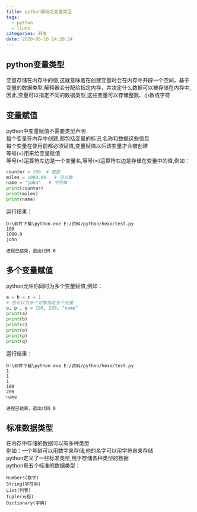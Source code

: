 ```yaml
---
title: python基础之变量类型
tags:
  - python
  - liunx
categories: 开发
date: 2020-06-16 14:20:24
---
```

## python变量类型
变量存储在内存中的值,这就意味着在创建变量时会在内存中开辟一个空间。基于变量的数据类型,解释器会分配给指定内存，并决定什么数据可以被存储在内存中,因此,变量可以指定不同的数据类型,这些变量可以存储整数、小数或字符
## 变量赋值
python中变量赋值不需要类型声明
<br/>每个变量在内存中创建,都包括变量的标识,名称和数据这些信息<br/>
每个变量在使用前都必须赋值,变量赋值以后该变量才会被创建
<br/>等号(=)用来给变量赋值<br/>
等号(=)运算符左边是一个变量名,等号(=)运算符右边是存储在变量中的值,例如：

```python
counter = 100  # 整数
miles = 1000.00   # 浮点数
name = "john"   # 字符串
print(counter)
print(miles)
print(name)
```
运行结果：

    D:\软件下载\python.exe E:/资料/python/hexo/test.py
    100
    1000.0
    john

    进程已结束，退出代码 0

## 多个变量赋值
python允许你同时为多个变量赋值,例如：
```python
a = b = c = 1
# 也可以为多个对象指定多个变量
o, p , q = 100, 200, "name"
print(a)
print(b)
print(c)
print(o)
print(p)
print(q)
```
运行结果：

    D:\软件下载\python.exe E:/资料/python/hexo/test.py
    1
    1
    1
    100
    200
    name

    进程已结束，退出代码 0

## 标准数据类型
在内存中存储的数据可以有多种类型
<br/>例如：一个年龄可以用数字来存储,他的名字可以用字符串来存储<br/>
python定义了一些标准类型,用于存储各种类型的数据
<br/>python有五个标准的数据类型：<br/>

    Numbers(数字)
    String(字符串)
    List(列表)
    Tuple(元祖)
    Dictionary(字典)
